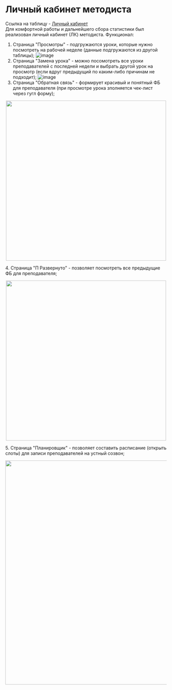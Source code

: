 # Личный кабинет методиста
Ссылка на таблицу - [Личный кабинет](https://docs.google.com/spreadsheets/d/1Fv6gT7mFvBgEv9ya5z9hicfZED31VrMTVAkxyyfPPTo/edit#gid=1497534563)    
Для комфортной работы и дальнейшего сбора статистики был реализован личный кабинет (ЛК) методиста.
Функционал:
1. Страница "Просмотры" - подгружаются уроки, которые нужно посмотреть на рабочей неделе (данные подгружаются из другой таблицы);
![image](https://user-images.githubusercontent.com/45171720/216901659-7f41437c-2e22-4e68-a03c-64e14a61ab76.png)
2. Страница "Замена урока" - можно посомотреть все уроки преподавателей с последней недели и выбрать другой урок на просмотр (если вдруг предыдущий по каким-либо причинам не подходит);
![image](https://user-images.githubusercontent.com/45171720/216901839-6522a701-212d-4442-9cf9-425990be57c2.png)
3. Страница "Обратная связь" - формирует красивый и понятный ФБ для преподавателя (при просмотре урока зполняется чек-лист через гугл форму);
<p align="center"> <img src="https://user-images.githubusercontent.com/45171720/216902045-af82eaaf-f67a-4101-8499-2fd12a355507.png" width="500"> </p>
4. Страница "П Развернуто" - позволяет посмотреть все предыдущие ФБ для преподавателя;
<p align="center"> <img src="https://user-images.githubusercontent.com/45171720/216902337-d822e0eb-4568-4236-950d-f50278a49634.png" width="500"> </p>
5. Страница "Планировщик" - позволяет составить расписание (открыть слоты) для записи преподавателей на устный созвон;
<p align="center"> <img src="https://user-images.githubusercontent.com/45171720/216902488-694dc3c9-33c0-4269-be18-109774be810a.png" width="700"> </p>
